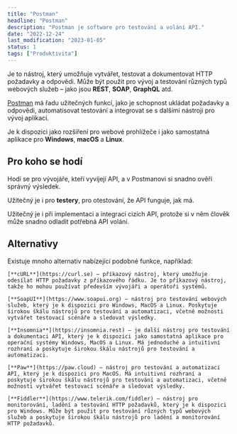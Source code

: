 ```yaml
---
title: "Postman"
headline: "Postman"
description: "Postman je software pro testování a volání API."
date: "2022-12-24"
last_modification: "2023-01-05"
status: 1
tags: ["Produktivita"]
---
```


Je to nástroj, který umožňuje vytvářet, testovat a dokumentovat HTTP požadavky a odpovědi. Může být použit pro vývoj a testování různých typů webových služeb – jako jsou **REST**, **SOAP**, **GraphQL** atd.

[Postman](https://www.postman.com) má řadu užitečných funkcí, jako je schopnost ukládat požadavky a odpovědi, automatisovat testování a integrovat se s dalšími nástroji pro vývoj aplikací.

Je k dispozici jako rozšíření pro webové prohlížeče i jako samostatná aplikace pro **Windows**, **macOS** a **Linux**.

## Pro koho se hodí

Hodí se pro vývojáře, kteří vyvíjejí API, a v Postmanovi si snadno ověří správný výsledek.

Užitečný je i pro **testery**, pro otestování, že API funguje, jak má.

Užitečný je i při implementaci a integraci cizích API, protože si v něm člověk může snadno odladit potřebná API volání.

## Alternativy

Existuje mnoho alternativ nabízející podobné funkce, například:

    [**cURL**](https://curl.se) – příkazový nástroj, který umožňuje odesílat HTTP požadavky z příkazového řádku. Je to příkazový nástroj, takže ho mohou používat především vývojáři a operátoři systémů.

    [**SoapUI**](https://www.soapui.org) – nástroj pro testování webových služeb, který je k dispozici pro Windows, MacOS a Linux. Poskytuje širokou škálu nástrojů pro testování a automatizaci, včetně možnosti vytvářet testovací scénáře a sledovat výsledky.

    [**Insomnia**](https://insomnia.rest) – je další nástroj pro testování a dokumentaci API, který je k dispozici jako samostatná aplikace pro operační systémy Windows, MacOS a Linux. Má jednoduché a intuitivní rozhraní a poskytuje širokou škálu nástrojů pro testování a automatizaci.

    [**Paw**](https://paw.cloud) – nástroj pro testování a automatizaci API, který je k dispozici pro MacOS. Má intuitivní rozhraní a poskytuje širokou škálu nástrojů pro testování a automatizaci, včetně možnosti vytvářet testovací scénáře a sledovat výsledky.

    [**Fiddler**](https://www.telerik.com/fiddler) – nástroj pro monitorování, ladění a testování HTTP požadavků, který je k dispozici pro Windows. Může být použit pro testování různých typů webových služeb a poskytuje širokou škálu nástrojů pro ladění a monitorování HTTP požadavků.